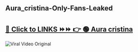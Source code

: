 
 ## Aura_cristina-Only-Fans-Leaked

# <h2><a href="https://clipsfans.com/Aura_cristina&ref=git">🔗 Click to LINKS ⏩⏩ 👉 🟢 Aura cristina </a></h2>

<a href="https://clipsfans.com/Aura_cristina&ref=git" rel="nofollow" data-target="animated-image.originalLink"><img src="https://i.ibb.co.com/xMMVF88/686577567.gif" alt="Viral Video Original" style="max-width: 100%; display: inline-block;" data-target="animated-image.originalImage"></a>
